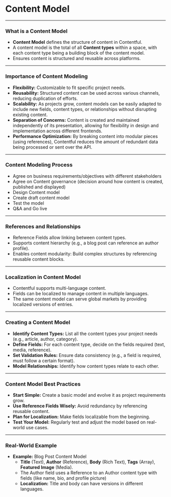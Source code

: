 <!-- Slide 1 -->
# Content Model

---

<!-- Slide 2 -->
### What is a Content Model

- **Content Model** defines the structure of content in Contentful.
- A content model is the total of all **Content types** within a space, with each content type being a building block of the content model.
- Ensures content is structured and reusable across platforms.

---

<!-- Slide 3 -->
### Importance of Content Modeling

- **Flexibility:** Customizable to fit specific project needs.
- **Reusability:** Structured content can be used across various channels, reducing duplication of efforts.
- **Scalability:** As projects grow, content models can be easily adapted to include new fields, content types, or relationships without disrupting existing content.
- **Separation of Concerns:** Content is created and maintained independently of its presentation, allowing for flexibility in design and implementation across different frontends.
- **Performance Optimization:** By breaking content into modular pieces (using references), Contentful reduces the amount of redundant data being processed or sent over the API.

---

<!-- Slide 4 -->
### Content Modeling Process

- Agree on business requirements/objectives with different stakeholders
- Agree on Content governance (decision around how content is created, published and displayed)
- Design Content model
- Create draft content model
- Test the model
- Q&A and Go live


---

<!-- Slide 5 -->
### References and Relationships

- Reference Fields allow linking between content types.
- Supports content hierarchy (e.g., a blog post can reference an author profile).
- Enables content modularity: Build complex structures by referencing reusable content blocks.

---

<!-- Slide 6 -->
### Localization in Content Model

- Contentful supports multi-language content.
- Fields can be localized to manage content in multiple languages.
- The same content model can serve global markets by providing localized versions of entries.

---

<!-- Slide 7 -->
### Creating a Content Model

- **Identify Content Types:** List all the content types your project needs (e.g., article, author, category).
- **Define Fields:** For each content type, decide on the fields required (text, media, reference).
- **Set Validation Rules:** Ensure data consistency (e.g., a field is required, must follow a certain format).
- **Model Relationships:** Identify how content types relate to each other.

---

<!-- Slide 8 -->
### Content Model Best Practices

- **Start Simple:** Create a basic model and evolve it as project requirements grow.
- **Use Reference Fields Wisely:** Avoid redundancy by referencing reusable content.
- **Plan for Localization:** Make fields localizable from the beginning.
- **Test Your Model:** Regularly test and adjust the model based on real-world use cases.

---

<!-- Slide 9 -->
### Real-World Example

- **Example:** Blog Post Content Model
    - **Title** (Text), **Author** (Reference), **Body** (Rich Text), **Tags** (Array), **Featured Image** (Media).
    - The Author field uses a Reference to an Author content type with fields (like name, bio, and profile picture)
    - **Localization:** Title and body can have versions in different languages.
